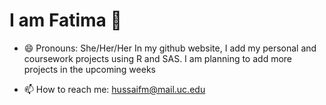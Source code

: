 # I am Fatima 👋

- 😄 Pronouns: She/Her/Her
In my github website, I add my personal and coursework projects using R and SAS. I am planning to add more projects in the upcoming weeks

- 📫 How to reach me: hussaifm@mail.uc.edu

